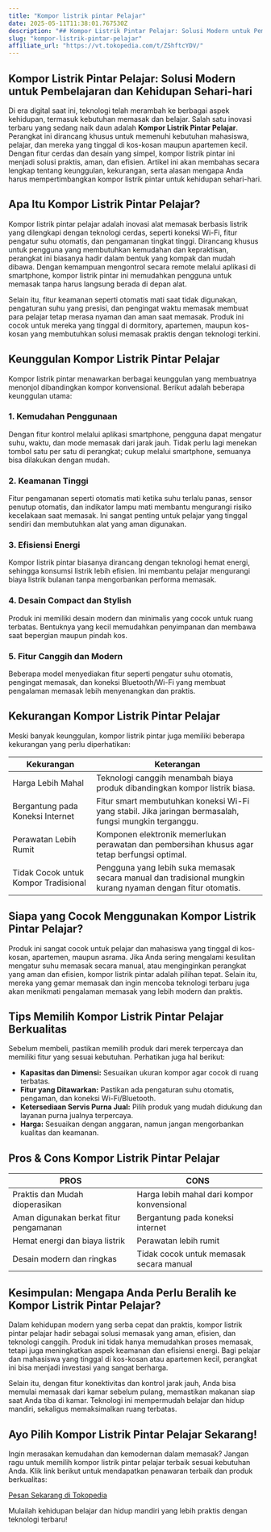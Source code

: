 ```yaml
---
title: "Kompor listrik pintar Pelajar"
date: 2025-05-11T11:38:01.767530Z
description: "## Kompor Listrik Pintar Pelajar: Solusi Modern untuk Pembelajaran dan Kehidupan Sehari-hari..."
slug: "kompor-listrik-pintar-pelajar"
affiliate_url: "https://vt.tokopedia.com/t/ZShftcYDV/"
---
```

## Kompor Listrik Pintar Pelajar: Solusi Modern untuk Pembelajaran dan Kehidupan Sehari-hari

Di era digital saat ini, teknologi telah merambah ke berbagai aspek kehidupan, termasuk kebutuhan memasak dan belajar. Salah satu inovasi terbaru yang sedang naik daun adalah **Kompor Listrik Pintar Pelajar**. Perangkat ini dirancang khusus untuk memenuhi kebutuhan mahasiswa, pelajar, dan mereka yang tinggal di kos-kosan maupun apartemen kecil. Dengan fitur cerdas dan desain yang simpel, kompor listrik pintar ini menjadi solusi praktis, aman, dan efisien. Artikel ini akan membahas secara lengkap tentang keunggulan, kekurangan, serta alasan mengapa Anda harus mempertimbangkan kompor listrik pintar untuk kehidupan sehari-hari.

## Apa Itu Kompor Listrik Pintar Pelajar?

Kompor listrik pintar pelajar adalah inovasi alat memasak berbasis listrik yang dilengkapi dengan teknologi cerdas, seperti koneksi Wi-Fi, fitur pengatur suhu otomatis, dan pengamanan tingkat tinggi. Dirancang khusus untuk pengguna yang membutuhkan kemudahan dan kepraktisan, perangkat ini biasanya hadir dalam bentuk yang kompak dan mudah dibawa. Dengan kemampuan mengontrol secara remote melalui aplikasi di smartphone, kompor listrik pintar ini memudahkan pengguna untuk memasak tanpa harus langsung berada di depan alat.

Selain itu, fitur keamanan seperti otomatis mati saat tidak digunakan, pengaturan suhu yang presisi, dan pengingat waktu memasak membuat para pelajar tetap merasa nyaman dan aman saat memasak. Produk ini cocok untuk mereka yang tinggal di dormitory, apartemen, maupun kos-kosan yang membutuhkan solusi memasak praktis dengan teknologi terkini.

## Keunggulan Kompor Listrik Pintar Pelajar

Kompor listrik pintar menawarkan berbagai keunggulan yang membuatnya menonjol dibandingkan kompor konvensional. Berikut adalah beberapa keunggulan utama:

### 1. Kemudahan Penggunaan

Dengan fitur kontrol melalui aplikasi smartphone, pengguna dapat mengatur suhu, waktu, dan mode memasak dari jarak jauh. Tidak perlu lagi menekan tombol satu per satu di perangkat; cukup melalui smartphone, semuanya bisa dilakukan dengan mudah.

### 2. Keamanan Tinggi

Fitur pengamanan seperti otomatis mati ketika suhu terlalu panas, sensor penutup otomatis, dan indikator lampu mati membantu mengurangi risiko kecelakaan saat memasak. Ini sangat penting untuk pelajar yang tinggal sendiri dan membutuhkan alat yang aman digunakan.

### 3. Efisiensi Energi

Kompor listrik pintar biasanya dirancang dengan teknologi hemat energi, sehingga konsumsi listrik lebih efisien. Ini membantu pelajar mengurangi biaya listrik bulanan tanpa mengorbankan performa memasak.

### 4. Desain Compact dan Stylish

Produk ini memiliki desain modern dan minimalis yang cocok untuk ruang terbatas. Bentuknya yang kecil memudahkan penyimpanan dan membawa saat bepergian maupun pindah kos.

### 5. Fitur Canggih dan Modern

Beberapa model menyediakan fitur seperti pengatur suhu otomatis, pengingat memasak, dan koneksi Bluetooth/Wi-Fi yang membuat pengalaman memasak lebih menyenangkan dan praktis.

## Kekurangan Kompor Listrik Pintar Pelajar

Meski banyak keunggulan, kompor listrik pintar juga memiliki beberapa kekurangan yang perlu diperhatikan:

| Kekurangan | Keterangan |
|--------------|--------------|
| Harga Lebih Mahal | Teknologi canggih menambah biaya produk dibandingkan kompor listrik biasa. |
| Bergantung pada Koneksi Internet | Fitur smart membutuhkan koneksi Wi-Fi yang stabil. Jika jaringan bermasalah, fungsi mungkin terganggu. |
| Perawatan Lebih Rumit | Komponen elektronik memerlukan perawatan dan pembersihan khusus agar tetap berfungsi optimal. |
| Tidak Cocok untuk Kompor Tradisional | Pengguna yang lebih suka memasak secara manual dan tradisional mungkin kurang nyaman dengan fitur otomatis. |

## Siapa yang Cocok Menggunakan Kompor Listrik Pintar Pelajar?

Produk ini sangat cocok untuk pelajar dan mahasiswa yang tinggal di kos-kosan, apartemen, maupun asrama. Jika Anda sering mengalami kesulitan mengatur suhu memasak secara manual, atau menginginkan perangkat yang aman dan efisien, kompor listrik pintar adalah pilihan tepat. Selain itu, mereka yang gemar memasak dan ingin mencoba teknologi terbaru juga akan menikmati pengalaman memasak yang lebih modern dan praktis.

## Tips Memilih Kompor Listrik Pintar Pelajar Berkualitas

Sebelum membeli, pastikan memilih produk dari merek terpercaya dan memiliki fitur yang sesuai kebutuhan. Perhatikan juga hal berikut:

- **Kapasitas dan Dimensi:** Sesuaikan ukuran kompor agar cocok di ruang terbatas.
- **Fitur yang Ditawarkan:** Pastikan ada pengaturan suhu otomatis, pengaman, dan koneksi Wi-Fi/Bluetooth.
- **Ketersediaan Servis Purna Jual:** Pilih produk yang mudah didukung dan layanan purna jualnya terpercaya.
- **Harga:** Sesuaikan dengan anggaran, namun jangan mengorbankan kualitas dan keamanan.

## Pros & Cons Kompor Listrik Pintar Pelajar

| PROS | CONS |
|---------|--------|
| Praktis dan Mudah dioperasikan | Harga lebih mahal dari kompor konvensional |
| Aman digunakan berkat fitur pengamanan | Bergantung pada koneksi internet |
| Hemat energi dan biaya listrik | Perawatan lebih rumit |
| Desain modern dan ringkas | Tidak cocok untuk memasak secara manual |

## Kesimpulan: Mengapa Anda Perlu Beralih ke Kompor Listrik Pintar Pelajar?

Dalam kehidupan modern yang serba cepat dan praktis, kompor listrik pintar pelajar hadir sebagai solusi memasak yang aman, efisien, dan teknologi canggih. Produk ini tidak hanya memudahkan proses memasak, tetapi juga meningkatkan aspek keamanan dan efisiensi energi. Bagi pelajar dan mahasiswa yang tinggal di kos-kosan atau apartemen kecil, perangkat ini bisa menjadi investasi yang sangat berharga.

Selain itu, dengan fitur konektivitas dan kontrol jarak jauh, Anda bisa memulai memasak dari kamar sebelum pulang, memastikan makanan siap saat Anda tiba di kamar. Teknologi ini mempermudah belajar dan hidup mandiri, sekaligus memaksimalkan ruang terbatas.

## Ayo Pilih Kompor Listrik Pintar Pelajar Sekarang!

Ingin merasakan kemudahan dan kemodernan dalam memasak? Jangan ragu untuk memilih kompor listrik pintar pelajar terbaik sesuai kebutuhan Anda. Klik link berikut untuk mendapatkan penawaran terbaik dan produk berkualitas: 

[Pesan Sekarang di Tokopedia](https://vt.tokopedia.com/t/ZShftcYDV/)

Mulailah kehidupan belajar dan hidup mandiri yang lebih praktis dengan teknologi terbaru!